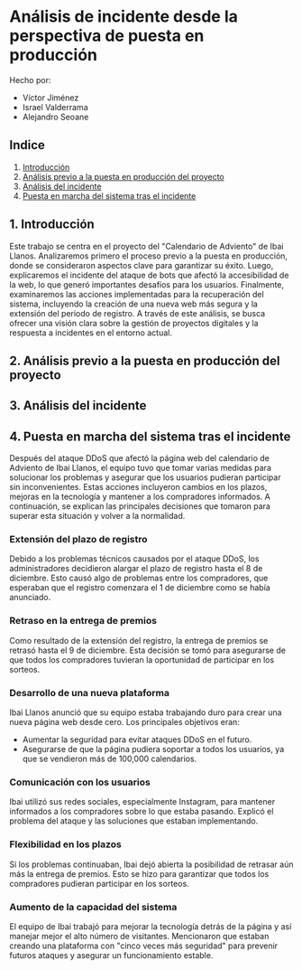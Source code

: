 # Análisis de incidente desde la perspectiva de puesta en producción

Hecho por:

- Víctor Jiménez
- Israel Valderrama
- Alejandro Seoane

## Indice

1. [Introducción](#1-introducción)
2. [Análisis previo a la puesta en producción del proyecto](#2-análisis-previo-a-la-puesta-en-producción-del-proyecto)
3. [Análisis del incidente](#3-análisis-del-incidente)
4. [Puesta en marcha del sistema tras el incidente](#4-puesta-en-marcha-del-sistema-tras-el-incidente)

## 1. Introducción

Este trabajo se centra en el proyecto del "Calendario de Adviento" de Ibai Llanos. Analizaremos primero el proceso previo a la puesta en producción, donde se consideraron aspectos clave para garantizar su éxito. Luego, explicaremos el incidente del ataque de bots que afectó la accesibilidad de la web, lo que generó importantes desafíos para los usuarios. Finalmente, examinaremos las acciones implementadas para la recuperación del sistema, incluyendo la creación de una nueva web más segura y la extensión del periodo de registro. A través de este análisis, se busca ofrecer una visión clara sobre la gestión de proyectos digitales y la respuesta a incidentes en el entorno actual.

## 2. Análisis previo a la puesta en producción del proyecto

## 3. Análisis del incidente

## 4. Puesta en marcha del sistema tras el incidente

Después del ataque DDoS que afectó la página web del calendario de Adviento de Ibai Llanos, el equipo tuvo que tomar varias medidas para solucionar los problemas y asegurar que los usuarios pudieran participar sin inconvenientes. Estas acciones incluyeron cambios en los plazos, mejoras en la tecnología y mantener a los compradores informados. A continuación, se explican las principales decisiones que tomaron para superar esta situación y volver a la normalidad.

### Extensión del plazo de registro

Debido a los problemas técnicos causados por el ataque DDoS, los administradores decidieron alargar el plazo de registro hasta el 8 de diciembre. Esto causó algo de problemas entre los compradores, que esperaban que el registro comenzara el 1 de diciembre como se había anunciado.

### Retraso en la entrega de premios

Como resultado de la extensión del registro, la entrega de premios se retrasó hasta el 9 de diciembre. Esta decisión se tomó para asegurarse de que todos los compradores tuvieran la oportunidad de participar en los sorteos.

### Desarrollo de una nueva plataforma

Ibai Llanos anunció que su equipo estaba trabajando duro para crear una nueva página web desde cero. Los principales objetivos eran:

- Aumentar la seguridad para evitar ataques DDoS en el futuro.
- Asegurarse de que la página pudiera soportar a todos los usuarios, ya que se vendieron más de 100,000 calendarios.

### Comunicación con los usuarios

Ibai utilizó sus redes sociales, especialmente Instagram, para mantener informados a los compradores sobre lo que estaba pasando. Explicó el problema del ataque y las soluciones que estaban implementando.

### Flexibilidad en los plazos

Si los problemas continuaban, Ibai dejó abierta la posibilidad de retrasar aún más la entrega de premios. Esto se hizo para garantizar que todos los compradores pudieran participar en los sorteos.

### Aumento de la capacidad del sistema

El equipo de Ibai trabajó para mejorar la tecnología detrás de la página y así manejar mejor el alto número de visitantes. Mencionaron que estaban creando una plataforma con "cinco veces más seguridad" para prevenir futuros ataques y asegurar un funcionamiento estable.